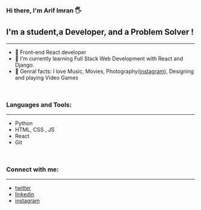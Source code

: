 ### Hi there, I'm Arif Imran 🖐

## I'm a student,a Developer, and a Problem Solver !
<hr />

- 🍟 Front-end React developer
- 🌳 I'm currently learning Full Stack Web Development with React and Django.
- 🍗 Genral facts: I love Music, Movies, Photography([instagram]), Designing and playing Video Games

<br />

### Languages and Tools:
<hr />

- Python
- HTML, CSS , JS
- React
- Git

<br />




### Connect with me:
<hr />

- [twitter]
- [linkedin]
- [instagram]

<br />
<br />
<br />





[twitter]: https://twitter.com/aidevv_in
[linkedin]: https://www.linkedin.com/in/arifimran5/
[instagram]: https://www.instagram.com/roamrom_/
